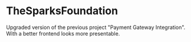 # TheSparksFoundation
Upgraded version of the previous project "Payment Gateway Integration".  With a better frontend looks more presentable.
